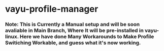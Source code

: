# vayu-profile-manager

### Note: This is Currently a Manual setup and will be soon avaliable in Main Branch, Where It will be pre-installed in vayu-linux. Here we have done Many Workarounds to Make Profile Switiching Workable, and guess what it's now working.
